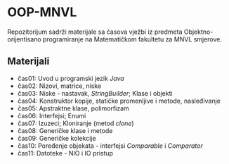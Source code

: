 # OOP-MNVL
Repozitorijum sadrži materijale sa časova vježbi iz predmeta Objektno-orijentisano programiranje na Matematičkom fakultetu za MNVL smjerove.

## Materijali
  - čas01: Uvod u programski jezik *Java*
  - čas02: Nizovi, matrice, niske
  - čas03: Niske - nastavak, *StringBuilder*; Klase i objekti
  - čas04: Konstruktor kopije, statičke promenljive i metode, nasleđivanje
  - čas05: Apstraktne klase, polimorfizam
  - čas06: Interfejsi; Enumi
  - čas07: Izuzeci; Kloniranje (metod *clone*)
  - čas08: Generičke klase i metode
  - čas09: Generičke kolekcije
  - čas10: Poređenje objekata - interfejsi *Comparable* i *Comparator*
  - čas11: Datoteke - NIO i IO pristup
